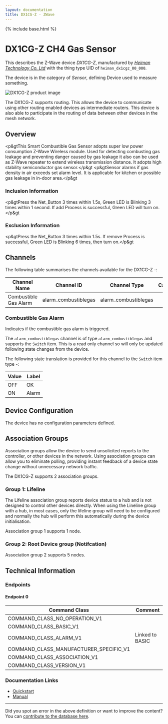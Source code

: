```yaml
---
layout: documentation
title: DX1CG-Z - ZWave
---
```


{% include base.html %}

# DX1CG-Z CH4 Gas Sensor
This describes the Z-Wave device *DX1CG-Z*, manufactured by *[Heiman Technology Co. Ltd](http://www.heimantech.com/)* with the thing type UID of ```heiman_dx1cgz_00_000```.

The device is in the category of *Sensor*, defining Device used to measure something.

![DX1CG-Z product image](https://opensmarthouse.org/zwavedatabase/682/image/)


The DX1CG-Z supports routing. This allows the device to communicate using other routing enabled devices as intermediate routers.  This device is also able to participate in the routing of data between other devices in the mesh network.

## Overview

<p&gtThis Smart Combustible Gas Sensor adopts super low power consumption Z-Wave Wireless module. Used for detecting combusting gas leakage and preventing danger caused by gas leakage it also can be used as Z-Wave repeater to extend wireless transmission distance. It adopts high stability semiconductor gas sensor.</p&gt <p&gtSensor alarms if gas density in air exceeds set alarm level. It is applicable for kitchen or possible gas leakage in in-door area.</p&gt

### Inclusion Information

<p&gtPress the Net_Button 3 times within 1.5s, Green LED is Blinking 3 times within 1 second. If add Process is successful, Green LED will turn on.</p&gt

### Exclusion Information

<p&gtPress the Net_Button 3 times within 1.5s. If remove Process is successful, Green LED is Blinking 6 times, then turn on.</p&gt

## Channels

The following table summarises the channels available for the DX1CG-Z -:

| Channel Name | Channel ID | Channel Type | Category | Item Type |
|--------------|------------|--------------|----------|-----------|
| Combustible Gas Alarm | alarm_combustiblegas | alarm_combustiblegas |  | Switch | 

### Combustible Gas Alarm
Indicates if the combustible gas alarm is triggered.

The ```alarm_combustiblegas``` channel is of type ```alarm_combustiblegas``` and supports the ```Switch``` item. This is a read only channel so will only be updated following state changes from the device.

The following state translation is provided for this channel to the ```Switch``` item type -:

| Value | Label     |
|-------|-----------|
| OFF | OK |
| ON | Alarm |



## Device Configuration

The device has no configuration parameters defined.

## Association Groups

Association groups allow the device to send unsolicited reports to the controller, or other devices in the network. Using association groups can allow you to eliminate polling, providing instant feedback of a device state change without unnecessary network traffic.

The DX1CG-Z supports 2 association groups.

### Group 1: Lifeline

The Lifeline association group reports device status to a hub and is not designed to control other devices directly. When using the Lineline group with a hub, in most cases, only the lifeline group will need to be configured and normally the hub will perform this automatically during the device initialisation.

Association group 1 supports 1 node.

### Group 2: Root Device group (Notifcation)


Association group 2 supports 5 nodes.

## Technical Information

### Endpoints

#### Endpoint 0

| Command Class | Comment |
|---------------|---------|
| COMMAND_CLASS_NO_OPERATION_V1| |
| COMMAND_CLASS_BASIC_V1| |
| COMMAND_CLASS_ALARM_V1| Linked to BASIC|
| COMMAND_CLASS_MANUFACTURER_SPECIFIC_V1| |
| COMMAND_CLASS_ASSOCIATION_V1| |
| COMMAND_CLASS_VERSION_V1| |

### Documentation Links

* [Quickstart](https://opensmarthouse.org/zwavedatabase/682/Heiman-Quick-Start.pdf)
* [Manual](https://opensmarthouse.org/zwavedatabase/682/DX1CG-Z-USER-MANUAL.pdf)

---

Did you spot an error in the above definition or want to improve the content?
You can [contribute to the database here](https://opensmarthouse.org/zwavedatabase/682).
